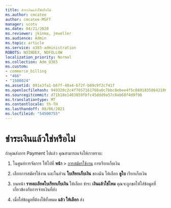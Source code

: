 ```yaml
---
title: ชําระเงินแล้วใช่หรือไม่
ms.author: cmcatee
author: cmcatee-MSFT
manager: scotv
ms.date: 04/21/2020
ms.reviewer: jkinma, jmueller
ms.audience: Admin
ms.topic: article
ms.service: o365-administration
ROBOTS: NOINDEX, NOFOLLOW
localization_priority: Normal
ms.collection: Adm_O365
ms.custom:
- commerce_billing
- "466"
- "1500024"
ms.assetid: 091e3fa1-b67f-40a4-b72f-b69c9f2c741f
ms.openlocfilehash: 949320c2c4f7057161760a0c7bbc8ebee4f5c88918358642186d1b30b8478ebb
ms.sourcegitcommit: d71b18e1403859fbfc45ddd9a57c8ab68f4d9f96
ms.translationtype: MT
ms.contentlocale: th-TH
ms.lasthandoff: 08/06/2021
ms.locfileid: "54500755"
---
```

# <a name="already-paid"></a>ชําระเงินแล้วใช่หรือไม่

ถ้าคุณส่งการ Payment ไปแล้ว คุณสามารถแจ้งให้เราทราบ:
  
1. ในศูนย์การจัดการ ให้ไปที่ **หน้า** \> [การสมัครใช้งาน](https://go.microsoft.com/fwlink/p/?linkid=842054) การเรียกเก็บเงิน

2. เลือกการสมัครใช้งาน และในส่วน **ใบเรียกเก็บเงิน** ของฉัน ให้เลือก **ดูใบ** เรียกเก็บเงิน

3. บนหน้า **รายละเอียดใบเรียกเก็บเงิน** ให้เลือก ชําระ **เงินแล้วใช่ไหม** คุณจะถูกขอให้ใส่ข้อมูลที่เกี่ยวข้องกับการจ่ายเงินที่ส่ง

4. เมื่อใส่ข้อมูลที่ต้องใช้ทั้งหมด **แล้ว ให้เลือก** ส่ง